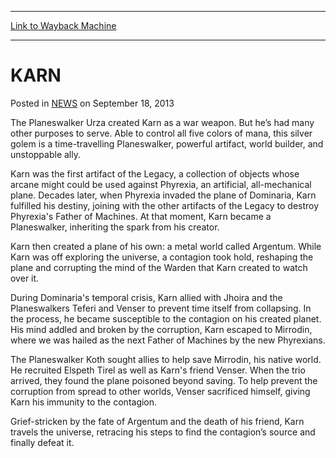
---
[Link to Wayback Machine](https://web.archive.org/web/20211026130136/https://magic.wizards.com/en/articles/archive/karn-2013-09-18)

[_metadata_:description]:- "Planeswalker Urza created the golem Karn as a weapon and artifact. A Planeswalker himself, Karn has built—and is now trying to save—the metal world of Argentum, which has been contaminated and corrupted."
[_metadata_:generator]:- "Drupal 7 (http://drupal.org)"
[_metadata_:node]:- "46519"
[_metadata_:publish_date]:- "2013-09-18"
[_metadata_:source]:- "div-main-content"
[_metadata_:title]:- "KARN"
[_metadata_:wayback_capture_timestamp]:- "2021-10-26 13:01:36"
[_metadata_:wayback_raw_url]:- "https://web.archive.org/web/20211026130136id_/https://magic.wizards.com/en/articles/archive/karn-2013-09-18"
[_metadata_:wayback_url]:- "https://magic.wizards.com/en/articles/archive/karn-2013-09-18"
---


KARN
====



 Posted in [NEWS](/en/articles)
 on September 18, 2013 










The Planeswalker Urza created Karn as a war weapon. But he’s had many other purposes to serve. Able to control all five colors of mana, this silver golem is a time-travelling Planeswalker, powerful artifact, world builder, and unstoppable ally.


Karn was the first artifact of the Legacy, a collection of objects whose arcane might could be used against Phyrexia, an artificial, all-mechanical plane. Decades later, when Phyrexia invaded the plane of Dominaria, Karn fulfilled his destiny, joining with the other artifacts of the Legacy to destroy Phyrexia's Father of Machines. At that moment, Karn became a Planeswalker, inheriting the spark from his creator.


Karn then created a plane of his own: a metal world called Argentum. While Karn was off exploring the universe, a contagion took hold, reshaping the plane and corrupting the mind of the Warden that Karn created to watch over it.


During Dominaria's temporal crisis, Karn allied with Jhoira and the Planeswalkers Teferi and Venser to prevent time itself from collapsing. In the process, he became susceptible to the contagion on his created planet. His mind addled and broken by the corruption, Karn escaped to Mirrodin, where we was hailed as the next Father of Machines by the new Phyrexians.


The Planeswalker Koth sought allies to help save Mirrodin, his native world. He recruited Elspeth Tirel as well as Karn's friend Venser. When the trio arrived, they found the plane poisoned beyond saving. To help prevent the corruption from spread to other worlds, Venser sacrificed himself, giving Karn his immunity to the contagion.


Grief-stricken by the fate of Argentum and the death of his friend, Karn travels the universe, retracing his steps to find the contagion’s source and finally defeat it.







